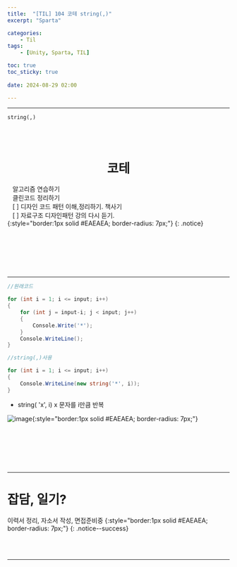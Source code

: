 ```yaml
---
title:  "[TIL] 104 코테 string(,)"
excerpt: "Sparta"

categories:
    - Til
tags:
    - [Unity, Sparta, TIL]

toc: true
toc_sticky: true
 
date: 2024-08-29 02:00

---
```

- - -

`string(,)`

<BR><BR>

<center><H1>  코테 </H1></center>

&nbsp;&nbsp; 알고리즘 연습하기     
&nbsp;&nbsp; 클린코드 정리하기   
&nbsp;&nbsp; [ ] 디자인 코드 패턴 이해,정리하기. 책사기  
&nbsp;&nbsp; [ ] 자료구조 디자인패턴 강의 다시 듣기.   
{:style="border:1px solid #EAEAEA; border-radius: 7px;"}
{: .notice}  


<br><br><br><br><br>
- - - 

<div class="notice--primary" markdown="1"> 

```c# 
//원래코드

for (int i = 1; i <= input; i++)
{
    for (int j = input-i; j < input; j++)
    {
        Console.Write('*');
    }
    Console.WriteLine();
}

//string(,)사용

for (int i = 1; i <= input; i++)
{
    Console.WriteLine(new string('*', i));
}

```
- string( 'x', i) x 문자를 i만큼 반복

</div>


![image](https://github.com/user-attachments/assets/46afca5c-44cd-4f19-8a29-78efa0013578){:style="border:1px solid #EAEAEA; border-radius: 7px;"}  


 
<br><br><br><br><br>
- - - 


# 잡담, 일기?
이력서 정리, 자소서 작성, 면접준비중
{:style="border:1px solid #EAEAEA; border-radius: 7px;"}
{: .notice--success}  

<br><br>
- - -
